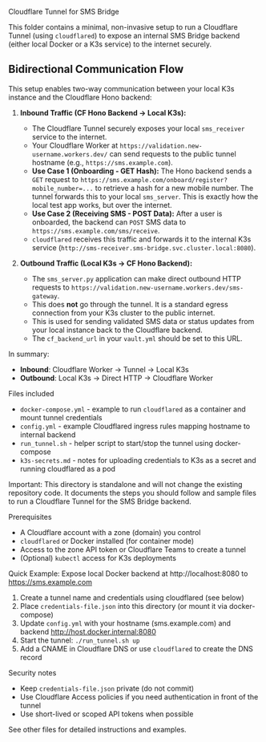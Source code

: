 Cloudflare Tunnel for SMS Bridge

This folder contains a minimal, non-invasive setup to run a Cloudflare Tunnel (using `cloudflared`) to expose an internal SMS Bridge backend (either local Docker or a K3s service) to the internet securely.

## Bidirectional Communication Flow

This setup enables two-way communication between your local K3s instance and the Cloudflare Hono backend:

1.  **Inbound Traffic (CF Hono Backend -> Local K3s):**
    *   The Cloudflare Tunnel securely exposes your local `sms_receiver` service to the internet.
    *   Your Cloudflare Worker at `https://validation.new-username.workers.dev/` can send requests to the public tunnel hostname (e.g., `https://sms.example.com`).
    *   **Use Case 1 (Onboarding - GET Hash):** The Hono backend sends a `GET` request to `https://sms.example.com/onboard/register?mobile_number=...` to retrieve a hash for a new mobile number. The tunnel forwards this to your local `sms_server`. This is exactly how the local test app works, but over the internet.
    *   **Use Case 2 (Receiving SMS - POST Data):** After a user is onboarded, the backend can `POST` SMS data to `https://sms.example.com/sms/receive`.
    *   `cloudflared` receives this traffic and forwards it to the internal K3s service (`http://sms-receiver.sms-bridge.svc.cluster.local:8080`).

2.  **Outbound Traffic (Local K3s -> CF Hono Backend):**
    *   The `sms_server.py` application can make direct outbound HTTP requests to `https://validation.new-username.workers.dev/sms-gateway`.
    *   This does **not** go through the tunnel. It is a standard egress connection from your K3s cluster to the public internet.
    *   This is used for sending validated SMS data or status updates from your local instance back to the Cloudflare backend.
    *   The `cf_backend_url` in your `vault.yml` should be set to this URL.

In summary:
- **Inbound**: Cloudflare Worker -> Tunnel -> Local K3s
- **Outbound**: Local K3s -> Direct HTTP -> Cloudflare Worker

Files included
- `docker-compose.yml` - example to run `cloudflared` as a container and mount tunnel credentials
- `config.yml` - example Cloudflared ingress rules mapping hostname to internal backend
- `run_tunnel.sh` - helper script to start/stop the tunnel using docker-compose
- `k3s-secrets.md` - notes for uploading credentials to K3s as a secret and running cloudflared as a pod

Important: This directory is standalone and will not change the existing repository code. It documents the steps you should follow and sample files to run a Cloudflare Tunnel for the SMS Bridge backend.

Prerequisites
- A Cloudflare account with a zone (domain) you control
- `cloudflared` or Docker installed (for container mode)
- Access to the zone API token or Cloudflare Teams to create a tunnel
- (Optional) `kubectl` access for K3s deployments

Quick Example: Expose local Docker backend at http://localhost:8080 to https://sms.example.com
1. Create a tunnel name and credentials using cloudflared (see below)
2. Place `credentials-file.json` into this directory (or mount it via docker-compose)
3. Update `config.yml` with your hostname (sms.example.com) and backend http://host.docker.internal:8080
4. Start the tunnel: `./run_tunnel.sh up`
5. Add a CNAME in Cloudflare DNS or use `cloudflared` to create the DNS record

Security notes
- Keep `credentials-file.json` private (do not commit)
- Use Cloudflare Access policies if you need authentication in front of the tunnel
- Use short-lived or scoped API tokens when possible

See other files for detailed instructions and examples.